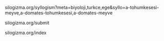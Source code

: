 silogizma.org/syllogism?meta=biyoloji,turkce,ege&syllo=a-tohumkesesi-meyve,a-domates-tohumkesesi,a-domates-meyve

silogizma.org/submit

silogizma.org/index